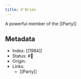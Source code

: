 ```yaml
---
title: O'Brien
---
```


A powerful member of the [[Party]]

## Metadata
- Index: [[1984]]
- Status: #🌱   
- Origin: 
- Links:
	- [[Party]]